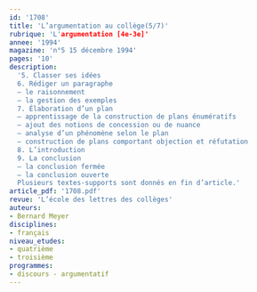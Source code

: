 ```yaml
---
id: '1708'
title: 'L’argumentation au collège(5/7)'
rubrique: 'L'argumentation [4e-3e]'
annee: '1994'
magazine: 'n°5 15 décembre 1994'
pages: '10'
description: 
  '5. Classer ses idées
  6. Rédiger un paragraphe
  – le raisonnement
  – la gestion des exemples
  7. Élaboration d’un plan
  – apprentissage de la construction de plans énumératifs
  – ajout des notions de concession ou de nuance
  – analyse d’un phénomène selon le plan
  – construction de plans comportant objection et réfutation
  8. L’introduction
  9. La conclusion
  – la conclusion fermée
  – la conclusion ouverte
  Plusieurs textes-supports sont donnés en fin d’article.'
article_pdf: '1708.pdf'
revue: 'L’école des lettres des collèges'
auteurs:
- Bernard Meyer
disciplines:
- français
niveau_etudes:
- quatrième
- troisième
programmes:
- discours - argumentatif
---
```

